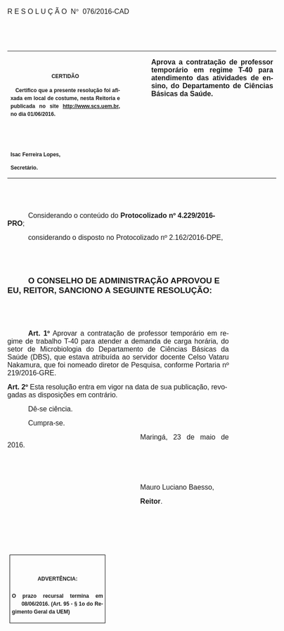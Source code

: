 <body lang=PT-BR link=blue vlink=purple style='tab-interval:35.45pt'>

<div class=Section1>

<p class=MsoTitle><em><span lang=X-NONE style='font-size:12.0pt;font-family:
"Arial","sans-serif";font-style:normal;mso-bidi-font-style:italic'>R E S O L U
Ç Ã O<span style='mso-spacerun:yes'>  </span>N</span></em><em><span
lang=X-NONE style='font-size:12.0pt;font-family:Symbol;mso-ascii-font-family:
Arial;mso-hansi-font-family:Arial;mso-bidi-font-family:Arial;mso-char-type:
symbol;mso-symbol-font-family:Symbol;font-style:normal;mso-bidi-font-style:
italic'><span style='mso-char-type:symbol;mso-symbol-font-family:Symbol'>°</span></span></em><em><span
lang=X-NONE style='font-size:12.0pt;font-family:"Arial","sans-serif";
font-style:normal;mso-bidi-font-style:italic'><span style='mso-spacerun:yes'> 
</span>0</span></em><em><span style='font-size:12.0pt;font-family:"Arial","sans-serif";
mso-ansi-language:PT-BR;font-style:normal;mso-bidi-font-style:italic'>76</span></em><em><span
lang=X-NONE style='font-size:12.0pt;font-family:"Arial","sans-serif";
font-style:normal;mso-bidi-font-style:italic'>/2016-CAD<o:p></o:p></span></em></p>

<p class=MsoTitle><em><span lang=X-NONE style='font-size:12.0pt;font-family:
"Arial","sans-serif";font-style:normal;mso-bidi-font-style:italic'><o:p>&nbsp;</o:p></span></em></p>

<p class=MsoTitle><em><span lang=X-NONE style='font-size:12.0pt;font-family:
"Arial","sans-serif";font-style:normal;mso-bidi-font-style:italic'><o:p>&nbsp;</o:p></span></em></p>

<table class=MsoNormalTable border=0 cellspacing=0 cellpadding=0 width=612
 style='width:459.0pt;border-collapse:collapse;mso-padding-alt:0cm 5.4pt 0cm 5.4pt'>
 <tr style='mso-yfti-irow:0;mso-yfti-firstrow:yes;mso-yfti-lastrow:yes'>
  <td width=262 valign=top style='width:196.8pt;padding:0cm 5.4pt 0cm 5.4pt'>
  <p class=MsoNormal align=center style='text-align:center'><em><span
  style='font-size:12.0pt;font-family:"Arial","sans-serif";font-style:normal;
  mso-bidi-font-style:italic'><o:p>&nbsp;</o:p></span></em></p>
  <p class=MsoNormal align=center style='text-align:center;layout-grid-mode:
  char'><b style='mso-bidi-font-weight:normal'><span style='font-size:9.0pt;
  mso-bidi-font-size:10.0pt;font-family:"Arial","sans-serif";mso-bidi-font-family:
  "Times New Roman";mso-no-proof:yes'>CERTIDÃO<o:p></o:p></span></b></p>
  <p class=MsoNormal style='text-align:justify;line-height:150%'><b
  style='mso-bidi-font-weight:normal'><span style='font-size:9.0pt;line-height:
  150%;font-family:"Arial","sans-serif";mso-bidi-font-family:"Times New Roman";
  mso-no-proof:yes'><span style='mso-spacerun:yes'>   </span>Certifico que a
  presente resolução foi afixada em local de costume, nesta Reitoria e
  publicada no site<span style='color:blue'> </span><a
  href="http://www.scs.uem.br/"><span style='text-decoration:none;text-underline:
  none'>http://www.scs.uem.br</span></a>, no dia</span></b><b style='mso-bidi-font-weight:
  normal'><span style='font-size:9.0pt;mso-bidi-font-size:10.0pt;line-height:
  150%;font-family:"Arial","sans-serif";mso-bidi-font-family:"Times New Roman";
  mso-no-proof:yes'> 01/06/2016.<o:p></o:p></span></b></p>
  <p class=MsoNormal><b style='mso-bidi-font-weight:normal'><span
  style='font-size:9.0pt;mso-bidi-font-size:10.0pt;font-family:"Arial","sans-serif";
  mso-bidi-font-family:"Times New Roman";mso-no-proof:yes'><o:p>&nbsp;</o:p></span></b></p>
  <p class=MsoNormal><b style='mso-bidi-font-weight:normal'><span
  style='font-size:9.0pt;mso-bidi-font-size:10.0pt;font-family:"Arial","sans-serif";
  mso-bidi-font-family:"Times New Roman";mso-no-proof:yes'><o:p>&nbsp;</o:p></span></b></p>
  <p class=MsoNormal><b style='mso-bidi-font-weight:normal'><span
  style='font-size:9.0pt;mso-bidi-font-size:10.0pt;font-family:"Arial","sans-serif";
  mso-bidi-font-family:"Times New Roman";mso-no-proof:yes'>Isac Ferreira Lopes,<o:p></o:p></span></b></p>
  <p class=MsoNormal><b style='mso-bidi-font-weight:normal'><span
  style='font-size:9.0pt;mso-bidi-font-size:10.0pt;font-family:"Arial","sans-serif";
  mso-bidi-font-family:"Times New Roman";mso-no-proof:yes'>Secretário.</span></b><em><span
  style='font-size:12.0pt;font-family:"Arial","sans-serif";font-style:normal;
  mso-bidi-font-style:italic'><o:p></o:p></span></em></p>
  </td>
  <td width=47 valign=top style='width:35.4pt;padding:0cm 5.4pt 0cm 5.4pt'>
  <p class=MsoNormal style='margin-right:-5.4pt'><em><span style='font-size:
  12.0pt;font-family:"Arial","sans-serif";font-style:normal;mso-bidi-font-style:
  italic'><o:p>&nbsp;</o:p></span></em></p>
  </td>
  <td width=302 valign=top style='width:8.0cm;padding:0cm 5.4pt 0cm 5.4pt'>
  <p class=MsoNormal style='text-align:justify'><em><b style='mso-bidi-font-weight:
  normal'><span style='font-size:12.0pt;font-family:"Arial","sans-serif";
  font-style:normal;mso-bidi-font-style:italic'>Aprova a contratação de
  professor temporário em regime T-40 para atendimento das atividades de ensino,
  do Departamento de Ciências Básicas da Saúde.</span></b></em><em><span
  style='font-size:12.0pt;font-family:"Arial","sans-serif";font-style:normal;
  mso-bidi-font-style:italic'><o:p></o:p></span></em></p>
  </td>
 </tr>
</table>

<p class=BodyText21><em><span style='mso-bidi-font-size:12.0pt;font-family:
"Arial","sans-serif";font-style:normal;mso-bidi-font-style:italic'><o:p>&nbsp;</o:p></span></em></p>

<p class=BodyText21><em><span style='mso-bidi-font-size:12.0pt;font-family:
"Arial","sans-serif";font-style:normal;mso-bidi-font-style:italic'><o:p>&nbsp;</o:p></span></em></p>

<p class=MsoBodyTextIndent style='margin-bottom:3.0pt;text-indent:35.45pt;
tab-stops:35.45pt'><em><span style='font-size:12.0pt;font-family:"Arial","sans-serif";
font-style:normal;mso-bidi-font-style:italic'>Considerando o conteúdo do <b
style='mso-bidi-font-weight:normal'>Protocolizado nº 4.229/2016-PRO</b>;<o:p></o:p></span></em></p>

<p class=MsoBodyTextIndent style='margin-bottom:3.0pt;text-indent:35.45pt;
tab-stops:35.45pt'><em><span style='font-size:12.0pt;font-family:"Arial","sans-serif";
font-style:normal;mso-bidi-font-style:italic'>considerando o disposto no Protocolizado
nº 2.162/2016-DPE,<o:p></o:p></span></em></p>

<p class=MsoBodyTextIndent style='margin-bottom:3.0pt;text-indent:35.45pt;
tab-stops:35.45pt'><em><span style='font-size:12.0pt;font-family:"Arial","sans-serif";
font-style:normal;mso-bidi-font-style:italic'><o:p>&nbsp;</o:p></span></em></p>

<p class=MsoBodyTextIndent style='margin-bottom:3.0pt;text-indent:35.45pt;
tab-stops:35.45pt'><em><span style='font-size:12.0pt;font-family:"Arial","sans-serif";
font-style:normal;mso-bidi-font-style:italic'><o:p>&nbsp;</o:p></span></em></p>

<p class=MsoBodyTextIndent style='text-indent:35.45pt'><em><b style='mso-bidi-font-weight:
normal'><span style='font-size:14.0pt;font-family:"Arial","sans-serif";
font-style:normal;mso-bidi-font-style:italic'>O CONSELHO DE ADMINISTRAÇÃO
APROVOU E EU, REITOR, SANCIONO A SEGUINTE RESOLUÇÃO:<o:p></o:p></span></b></em></p>

<p class=MsoNormal style='text-align:justify;text-indent:35.45pt'><em><b
style='mso-bidi-font-weight:normal'><span style='font-size:12.0pt;font-family:
"Arial","sans-serif";font-style:normal;mso-bidi-font-style:italic'><o:p>&nbsp;</o:p></span></b></em></p>

<p class=MsoNormal style='text-align:justify;text-indent:35.45pt'><em><span
style='font-size:12.0pt;font-family:"Arial","sans-serif";font-style:normal;
mso-bidi-font-style:italic'><o:p>&nbsp;</o:p></span></em></p>

<p class=MsoNormal style='margin-bottom:6.0pt;text-align:justify;text-indent:
35.45pt'><em><b style='mso-bidi-font-weight:normal'><span style='font-size:
12.0pt;font-family:"Arial","sans-serif";font-style:normal;mso-bidi-font-style:
italic'>Art. 1º</span></b></em><em><span style='font-size:12.0pt;font-family:
"Arial","sans-serif";font-style:normal;mso-bidi-font-style:italic'> Aprovar a
contratação de professor temporário em regime de trabalho T-40 para atender a
demanda de carga horária, do setor de Microbiologia do Departamento de Ciências
Básicas da Saúde (DBS), que estava atribuída ao servidor docente Celso Vataru
Nakamura, que foi nomeado diretor de Pesquisa, conforme Portaria nº
219/2016-GRE.<o:p></o:p></span></em></p>

<p class=MsoBodyTextIndent><em><b style='mso-bidi-font-weight:normal'><span
style='font-size:12.0pt;font-family:"Arial","sans-serif";mso-fareast-font-family:
"Arial Unicode MS";font-style:normal;mso-bidi-font-style:italic'>Art.&nbsp;2º</span></b></em><em><span
style='font-size:12.0pt;font-family:"Arial","sans-serif";mso-fareast-font-family:
"Arial Unicode MS";font-style:normal;mso-bidi-font-style:italic'> </span></em><em><span
style='font-size:12.0pt;font-family:"Arial","sans-serif";font-style:normal;
mso-bidi-font-style:italic'>Esta resolução entra em vigor na data de sua
publicação, revogadas as disposições em contrário.<o:p></o:p></span></em></p>

<p class=MsoNormal style='text-align:justify;text-indent:35.45pt'><em><span
style='font-size:12.0pt;font-family:"Arial","sans-serif";font-style:normal;
mso-bidi-font-style:italic'>Dê-se ciência.<o:p></o:p></span></em></p>

<p class=MsoNormal style='text-align:justify;text-indent:35.45pt'><em><span
style='font-size:12.0pt;font-family:"Arial","sans-serif";font-style:normal;
mso-bidi-font-style:italic'>Cumpra-se.<o:p></o:p></span></em></p>

<p class=MsoNormal style='text-align:justify;text-indent:8.0cm'><em><span
style='font-size:12.0pt;font-family:"Arial","sans-serif";font-style:normal;
mso-bidi-font-style:italic'>Maringá, 23 de maio de 2016.<o:p></o:p></span></em></p>

<p class=MsoNormal style='text-align:justify;text-indent:8.0cm'><em><span
style='font-size:12.0pt;font-family:"Arial","sans-serif";font-style:normal;
mso-bidi-font-style:italic'><o:p>&nbsp;</o:p></span></em></p>

<p class=MsoNormal style='text-align:justify;text-indent:8.0cm'><em><span
style='font-size:12.0pt;font-family:"Arial","sans-serif";font-style:normal;
mso-bidi-font-style:italic'><o:p>&nbsp;</o:p></span></em></p>

<p class=MsoNormal style='text-align:justify;text-indent:8.0cm'><em><span
style='font-size:12.0pt;font-family:"Arial","sans-serif";font-style:normal;
mso-bidi-font-style:italic'>Mauro Luciano Baesso,<o:p></o:p></span></em></p>

<p class=MsoNormal style='text-align:justify;text-indent:8.0cm;tab-stops:8.0cm 276.45pt'><em><b
style='mso-bidi-font-weight:normal'><span style='font-size:12.0pt;font-family:
"Arial","sans-serif";font-style:normal;mso-bidi-font-style:italic'>Reitor</span></b></em><em><span
style='font-size:12.0pt;font-family:"Arial","sans-serif";font-style:normal;
mso-bidi-font-style:italic'>.<o:p></o:p></span></em></p>

<p class=MsoNormal style='text-align:justify;text-indent:8.0cm;tab-stops:8.0cm 276.45pt'><em><span
style='font-size:12.0pt;font-family:"Arial","sans-serif";font-style:normal;
mso-bidi-font-style:italic'><o:p>&nbsp;</o:p></span></em></p>

<p class=MsoNormal style='text-align:justify;text-indent:8.0cm;tab-stops:8.0cm 276.45pt'><em><span
style='font-size:12.0pt;font-family:"Arial","sans-serif";font-style:normal;
mso-bidi-font-style:italic'><o:p>&nbsp;</o:p></span></em></p>

<p class=MsoNormal style='text-align:justify;text-indent:8.0cm;tab-stops:8.0cm 276.45pt'><em><span
style='font-size:12.0pt;font-family:"Arial","sans-serif";font-style:normal;
mso-bidi-font-style:italic'><o:p>&nbsp;</o:p></span></em></p>

<table class=MsoNormalTable border=1 cellspacing=0 cellpadding=0
 style='margin-left:3.5pt;border-collapse:collapse;border:none;mso-border-alt:
 solid windowtext .5pt;mso-padding-alt:0cm 3.5pt 0cm 3.5pt;mso-border-insideh:
 .5pt solid windowtext;mso-border-insidev:.5pt solid windowtext'>
 <tr style='mso-yfti-irow:0;mso-yfti-firstrow:yes;mso-yfti-lastrow:yes'>
  <td width=207 valign=top style='width:155.6pt;border:solid windowtext 1.0pt;
  mso-border-alt:solid windowtext .5pt;padding:0cm 3.5pt 0cm 3.5pt'>
  <h1 align=center style='text-align:center;line-height:150%'><em><span
  lang=X-NONE style='font-size:9.0pt;line-height:150%;font-family:"Arial","sans-serif";
  font-style:normal;mso-bidi-font-style:italic'>ADVERTÊNCIA:<o:p></o:p></span></em></h1>
  <p class=MsoNormal style='text-align:justify;line-height:150%'><em><b
  style='mso-bidi-font-weight:normal'><span style='font-size:9.0pt;line-height:
  150%;font-family:"Arial","sans-serif";font-style:normal;mso-bidi-font-style:
  italic'>O prazo recursal termina em <span
  style='mso-spacerun:yes'>      </span>08/06/2016. (Art. 95 - § 1o do
  Regimento Geral da UEM)</span></b></em><em><span style='font-size:12.0pt;
  line-height:150%;font-family:"Arial","sans-serif";font-style:normal;
  mso-bidi-font-style:italic'><o:p></o:p></span></em></p>
  </td>
 </tr>
</table>

<p class=MsoBodyTextIndent style='margin-bottom:12.0pt'><o:p>&nbsp;</o:p></p>

</div>

</body>
